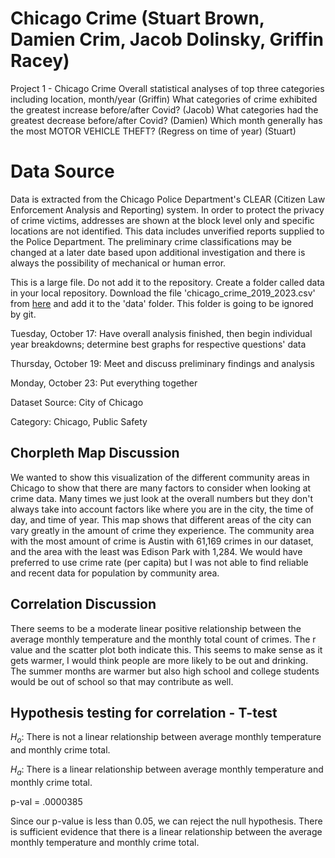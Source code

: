 # Chicago Crime (Stuart Brown, Damien Crim, Jacob Dolinsky, Griffin Racey)
Project 1 - Chicago Crime
Overall statistical analyses of top three categories including location, month/year (Griffin)
What categories of crime exhibited the greatest increase before/after Covid? (Jacob)
What categories had the greatest decrease before/after Covid? (Damien)
Which month generally has the most MOTOR VEHICLE THEFT? (Regress on time of year) (Stuart)


# Data Source 
Data is extracted from the Chicago Police Department's CLEAR (Citizen Law Enforcement Analysis and Reporting) system. In order to protect the privacy of crime victims, addresses are shown at the block level only and specific locations are not identified. This data includes unverified reports supplied to the Police Department. The preliminary crime classifications may be changed at a later date based upon additional investigation and there is always the possibility of mechanical or human error.


This is a large file. Do not add it to the repository. Create a folder called data in your local repository. Download the file 'chicago_crime_2019_2023.csv' from [here](https://drive.google.com/file/d/1kHz4It2UcT_4xua4mc9TIvk_XAHEQYFu/view?usp=drive_link) and add it to the 'data' folder. This folder is going to be ignored by git.

Tuesday, October 17: Have overall analysis finished, then begin individual year breakdowns; determine best graphs for respective questions' data

Thursday, October 19: Meet and discuss preliminary findings and analysis

Monday, October 23: Put everything together

Dataset Source: City of Chicago

Category: Chicago, Public Safety

## Chorpleth Map Discussion

We wanted to show this visualization of the different community areas in Chicago to show that there are many factors to consider when looking at crime data. Many times we just look at the overall numbers but they don't always take into account factors like where you are in the city, the time of day, and time of year. This map shows that different areas of the city can vary greatly in the amount of crime they experience. The community area with the most amount of crime is Austin with 61,169 crimes in our dataset, and the area with the least was Edison Park with 1,284. We would have preferred to use crime rate (per capita) but I was not able to find reliable and recent data for population by community area. 

## Correlation Discussion

There seems to be a moderate linear positive relationship between the average monthly temperature and the monthly total count of crimes. The r value and the scatter plot both indicate this. This seems to make sense as it gets warmer, I would think people are more likely to be out and drinking. The summer months are warmer but also high school and college students would be out of school so that may contribute as well.

## Hypothesis testing for correlation - T-test

$H_{o}$: There is not a linear relationship between average monthly temperature and monthly crime total. 

$H_{a}$: There is a linear relationship between average monthly temperature and monthly crime total. 

p-val = .0000385

Since our p-value is less than 0.05, we can reject the null hypothesis. There is sufficient evidence that there is a linear relationship between the average monthly temperature and monthly crime total.